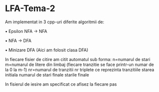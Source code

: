 # LFA-Tema-2
Am implementat in 3 cpp-uri diferite algoritmii de:

•	Epsilon NFA -> NFA

•	NFA -> DFA

•	Minizare DFA (Aici am folosit clasa DFA)

In fiecare fisier de citire am citit automatul sub forma:
n=numarul de stari
m=numarul de litere din limbaj (fiecare tranzitie se face printr-un numar de la 0 la m-1)
nr=numarul de tranzitii
nr triplete ce reprezinta tranzitiile
starea initiala
numarul de stari finale
starile finale

In fisierul de iesire am specificat ce afisez la fiecare pas
